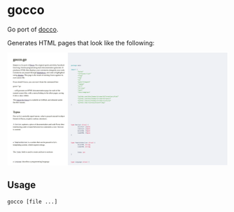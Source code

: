 # gocco

Go port of [docco](https://github.com/jashkenas/docco).

Generates HTML pages that look like the following:

<p align="center">
  <img src="./assets/docco.png" alt="Resultant page" />
</p>

Usage
---

```bash
gocco [file ...]
```
